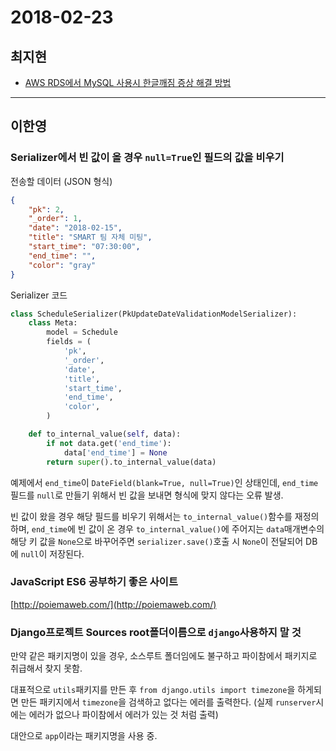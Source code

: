 # 2018-02-23

## 최지현 
 - [AWS RDS에서 MySQL 사용시 한글깨짐 증상 해결 방법](http://blog.isaccchoi.com/programing/MySQL-%ED%95%9C%EA%B8%80-%EA%B9%A8%EC%A7%90-%EC%A6%9D%EC%83%81-%ED%95%B4%EA%B2%B0%EB%B0%A9%EB%B2%95/)

---

## 이한영

### Serializer에서 빈 값이 올 경우 `null=True`인 필드의 값을 비우기

전송할 데이터 (JSON 형식)

```json
{
    "pk": 2,
    "_order": 1,
    "date": "2018-02-15",
    "title": "SMART 팀 자체 미팅",
    "start_time": "07:30:00",
    "end_time": "",
    "color": "gray"
}
```

Serializer 코드

```python
class ScheduleSerializer(PkUpdateDateValidationModelSerializer):
    class Meta:
        model = Schedule
        fields = (
            'pk',
            '_order',
            'date',
            'title',
            'start_time',
            'end_time',
            'color',
        )

    def to_internal_value(self, data):
        if not data.get('end_time'):
            data['end_time'] = None
        return super().to_internal_value(data)
```

예제에서 `end_time`이 `DateField(blank=True, null=True)`인 상태인데, `end_time`필드를 `null`로 만들기 위해서 빈 값을 보내면 형식에 맞지 않다는 오류 발생.

빈 값이 왔을 경우 해당 필드를 비우기 위해서는 `to_internal_value()`함수를 재정의하며, `end_time`에 빈 값이 온 경우 `to_internal_value()`에 주어지는 `data`매개변수의 해당 키 값을 `None`으로 바꾸어주면 `serializer.save()`호출 시 `None`이 전달되어 DB에 `null`이 저장된다.

### JavaScript ES6 공부하기 좋은 사이트

[http://poiemaweb.com/](http://poiemaweb.com/)

### Django프로젝트 Sources root폴더이름으로 `django`사용하지 말 것

만약 같은 패키지명이 있을 경우, 소스루트 폴더임에도 불구하고 파이참에서 패키지로 취급해서 찾지 못함.

대표적으로 `utils`패키지를 만든 후 `from django.utils import timezone`을 하게되면 만든 패키지에서 `timezone`을 검색하고 없다는 에러를 출력한다. (실제 `runserver`시에는 에러가 없으나 파이참에서 에러가 있는 것 처럼 출력)

대안으로 `app`이라는 패키지명을 사용 중.